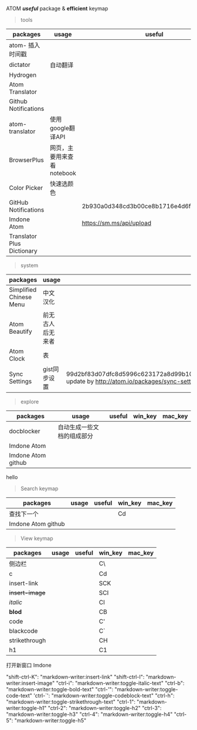 ATOM **_useful_** package & **efficient** keymap

> tools

packages                   | usage             | useful                                   | win_key | mac_key
-------------------------- | ----------------- | ---------------------------------------- | ------- | -------
atom- 插入时间戳                |
dictator                   | 自动翻译              |
Hydrogen                   |                   |
Atom Translator            |                   |
Github Notifications       |                   |
atom-translator            | 使用google翻译API     |                                          | CAT
BrowserPlus                | 网页，主要用来查看notebook |                                          | CAO
Color Picker               | 快速选颜色             |                                          | CAC
GitHub Notifications       |                   | 2b930a0d348cd3b00ce8b1716e4d6f6e663acc0e |
Imdone Atom                |                   | <https://sm.ms/api/upload>               | CSV
Translator Plus Dictionary |                   |                                          |

> system

packages                | usage    | useful                                                                                                                                | win_key  | mac_key
----------------------- | -------- | ------------------------------------------------------------------------------------------------------------------------------------- | -------- | -------
Simplified Chinese Menu | 中文汉化     |
Atom Beautify           | 前无古人后无来者 |                                                                                                                                       | autosave
Atom Clock              | 表        |                                                                                                                                       |
Sync Settings           | gist同步设置 | 99d2bf83d07dfc8d5996c623172a8d99b10b7b84/041bea9e0dc4d52be3e83097afbc49f2/automatic update by <http://atom.io/packages/sync-settings> |

> explore

packages           | usage         | useful | win_key | mac_key
------------------ | ------------- | ------ | ------- | -------
docblocker         | 自动生成一些文档的组成部分 |        |
Imdone Atom        |               |        |
Imdone Atom github |               |        |

hello

> Search keymap

packages           | usage | useful | win_key | mac_key
------------------ | ----- | ------ | ------- | -------
查找下一个              |       |        | Cd
Imdone Atom github |       |        |

> View keymap

packages         | usage | useful | win_key | mac_key
---------------- | ----- | ------ | ------- | -------
侧边栏              |       |        | C\
c                |       |        | Cd
insert-link      |       |        | SCK
~~insert-image~~ |       |        | SCI
_italic_         |       |        | CI
**blod**         |       |        | CB
code             |       |        | C'
blackcode        |       |        | C`
strikethrough    |       |        | CH
h1               |       |        | C1

打开新窗口 Imdone

"shift-ctrl-K": "markdown-writer:insert-link" "shift-ctrl-I": "markdown-writer:insert-image" "ctrl-i": "markdown-writer:toggle-italic-text" "ctrl-b": "markdown-writer:toggle-bold-text" "ctrl-'": "markdown-writer:toggle-code-text" 'ctrl-`': "markdown-writer:toggle-codeblock-text" "ctrl-h": "markdown-writer:toggle-strikethrough-text" "ctrl-1": "markdown-writer:toggle-h1" "ctrl-2": "markdown-writer:toggle-h2" "ctrl-3": "markdown-writer:toggle-h3" "ctrl-4": "markdown-writer:toggle-h4" "ctrl-5": "markdown-writer:toggle-h5"
